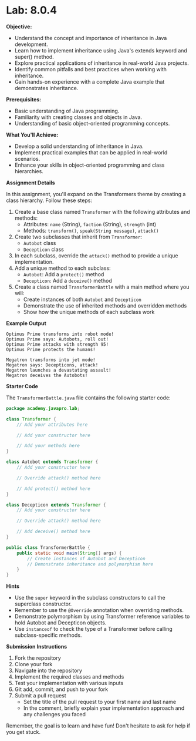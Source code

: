 # Lab: 8.0.4

**Objective:**

- Understand the concept and importance of inheritance in Java development.
- Learn how to implement inheritance using Java's extends keyword and super() method.
- Explore practical applications of inheritance in real-world Java projects.
- Identify common pitfalls and best practices when working with inheritance.
- Gain hands-on experience with a complete Java example that demonstrates inheritance.

**Prerequisites:**

- Basic understanding of Java programming.
- Familiarity with creating classes and objects in Java.
- Understanding of basic object-oriented programming concepts.

**What You'll Achieve:**

- Develop a solid understanding of inheritance in Java.
- Implement practical examples that can be applied in real-world scenarios.
- Enhance your skills in object-oriented programming and class hierarchies.

**Assignment Details**

In this assignment, you'll expand on the Transformers theme by creating a class hierarchy. Follow these steps:

1. Create a base class named `Transformer` with the following attributes and methods:
    - Attributes: `name` (String), `faction` (String), `strength` (int)
    - Methods: `transform()`, `speak(String message)`, `attack()`
2. Create two subclasses that inherit from `Transformer`:
    - `Autobot` class
    - `Decepticon` class
3. In each subclass, override the `attack()` method to provide a unique implementation.
4. Add a unique method to each subclass:
    - `Autobot`: Add a `protect()` method
    - `Decepticon`: Add a `deceive()` method
5. Create a class named `TransformerBattle` with a main method where you will:
    - Create instances of both `Autobot` and `Decepticon`
    - Demonstrate the use of inherited methods and overridden methods
    - Show how the unique methods of each subclass work

**Example Output**

```
Optimus Prime transforms into robot mode!
Optimus Prime says: Autobots, roll out!
Optimus Prime attacks with strength 95!
Optimus Prime protects the humans!

Megatron transforms into jet mode!
Megatron says: Decepticons, attack!
Megatron launches a devastating assault!
Megatron deceives the Autobots!
```

**Starter Code**

The `TransformerBattle.java` file contains the following starter code:

```java
package academy.javapro.lab;

class Transformer {
    // Add your attributes here

    // Add your constructor here

    // Add your methods here
}

class Autobot extends Transformer {
    // Add your constructor here

    // Override attack() method here

    // Add protect() method here
}

class Decepticon extends Transformer {
    // Add your constructor here

    // Override attack() method here

    // Add deceive() method here
}

public class TransformerBattle {
    public static void main(String[] args) {
        // Create instances of Autobot and Decepticon
        // Demonstrate inheritance and polymorphism here
    }
}

```

**Hints**

- Use the `super` keyword in the subclass constructors to call the superclass constructor.
- Remember to use the `@Override` annotation when overriding methods.
- Demonstrate polymorphism by using Transformer reference variables to hold Autobot and Decepticon objects.
- Use `instanceof` to check the type of a Transformer before calling subclass-specific methods.

**Submission Instructions**

1. Fork the repository
2. Clone your fork
3. Navigate into the repository
4. Implement the required classes and methods
5. Test your implementation with various inputs
6. Git add, commit, and push to your fork
7. Submit a pull request
    - Set the title of the pull request to your first name and last name
    - In the comment, briefly explain your implementation approach and any challenges you faced

Remember, the goal is to learn and have fun! Don't hesitate to ask for help if you get stuck.
